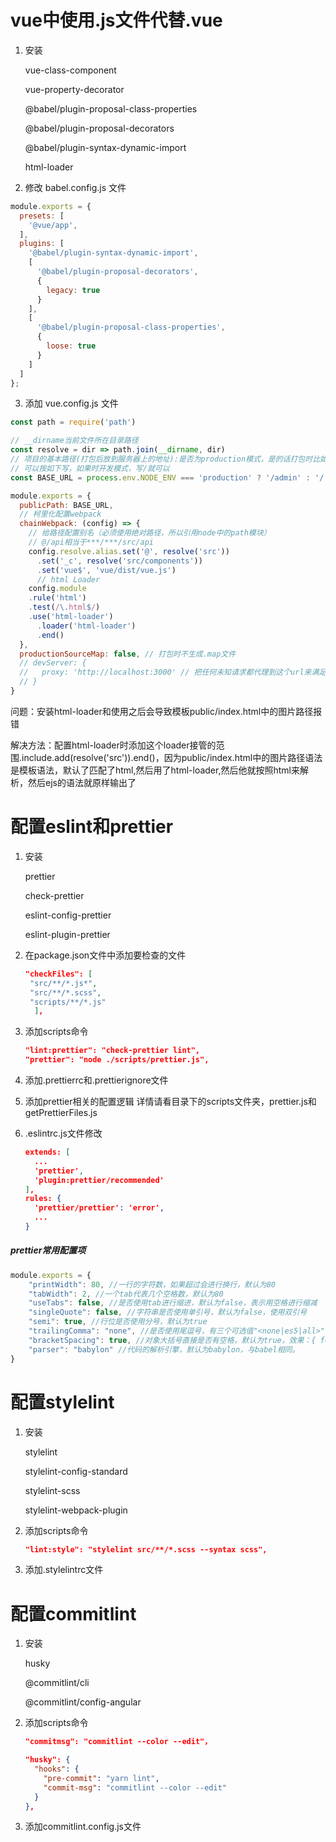 # vue中使用.js文件代替.vue

1. 安装

   vue-class-component

   vue-property-decorator

   @babel/plugin-proposal-class-properties

   @babel/plugin-proposal-decorators

   @babel/plugin-syntax-dynamic-import

   html-loader

2. 修改 babel.config.js 文件

```javascript
module.exports = {
  presets: [
    '@vue/app',
  ],
  plugins: [
    '@babel/plugin-syntax-dynamic-import',
    [
      '@babel/plugin-proposal-decorators',
      {
        legacy: true
      }
    ],
    [
      '@babel/plugin-proposal-class-properties',
      {
        loose: true
      }
    ]
  ]
};
```

3. 添加 vue.config.js 文件

```javascript
const path = require('path')

// __dirname当前文件所在目录路径
const resolve = dir => path.join(__dirname, dir)
// 项目的基本路径(打包后放到服务器上的地址):是否为production模式，是的话打包时比如可以打包到域名的admin下
// 可以按如下写，如果时开发模式，写/就可以
const BASE_URL = process.env.NODE_ENV === 'production' ? '/admin' : '/'

module.exports = {
  publicPath: BASE_URL,
  // 柯里化配置webpack
  chainWebpack: (config) => {
    // 给路径配置别名（必须使用绝对路径，所以引用node中的path模块）
    // @/api相当于***/***/src/api
    config.resolve.alias.set('@', resolve('src'))
      .set('_c', resolve('src/components'))
      .set('vue$', 'vue/dist/vue.js')
      // html Loader
    config.module
    .rule('html')
    .test(/\.html$/)
    .use('html-loader')
      .loader('html-loader')
      .end()
  },
  productionSourceMap: false, // 打包时不生成.map文件
  // devServer: {
  //   proxy: 'http://localhost:3000' // 把任何未知请求都代理到这个url来满足跨域的需求
  // }
}

```

问题：安装html-loader和使用之后会导致模板public/index.html中的图片路径报错

解决方法：配置html-loader时添加这个loader接管的范围.include.add(resolve('src')).end()，因为public/index.html中的图片路径语法是模板语法，默认了匹配了html,然后用了html-loader,然后他就按照html来解析，然后ejs的语法就原样输出了



# 配置eslint和prettier

1. 安装

   prettier

   check-prettier

   eslint-config-prettier

   eslint-plugin-prettier

2. 在package.json文件中添加要检查的文件

   ```JSON
   "checkFiles": [
    "src/**/*.js*",
    "src/**/*.scss",
    "scripts/**/*.js"
     ],
   ```

3. 添加scripts命令

   ```JSON
   "lint:prettier": "check-prettier lint",
   "prettier": "node ./scripts/prettier.js",
   ```

4. 添加.prettierrc和.prettierignore文件

5. 添加prettier相关的配置逻辑
   详情请看目录下的scripts文件夹，prettier.js和getPrettierFiles.js

6. .eslintrc.js文件修改

   ```json
   extends: [
     ...
     'prettier',
     'plugin:prettier/recommended'
   ],
   rules: {
     'prettier/prettier': 'error',
     ...
   }
   ```

##### prettier常用配置项

```javascript
module.exports = { 
    "printWidth": 80, //一行的字符数，如果超过会进行换行，默认为80 
    "tabWidth": 2, //一个tab代表几个空格数，默认为80  
    "useTabs": false, //是否使用tab进行缩进，默认为false，表示用空格进行缩减   
    "singleQuote": false, //字符串是否使用单引号，默认为false，使用双引号   
    "semi": true, //行位是否使用分号，默认为true   
    "trailingComma": "none", //是否使用尾逗号，有三个可选值"<none|es5|all>"   
    "bracketSpacing": true, //对象大括号直接是否有空格，默认为true，效果：{ foo: bar } 
    "parser": "babylon" //代码的解析引擎，默认为babylon，与babel相同。 
}
```



# 配置stylelint

1. 安装

   stylelint

   stylelint-config-standard

   stylelint-scss

   stylelint-webpack-plugin

2. 添加scripts命令

   ```JSON
   "lint:style": "stylelint src/**/*.scss --syntax scss",
   ```

3. 添加.stylelintrc文件



# 配置commitlint

1. 安装

   husky

   @commitlint/cli

   @commitlint/config-angular

2. 添加scripts命令

   ```JSON
   "commitmsg": "commitlint --color --edit"，
   
   "husky": {
     "hooks": {
       "pre-commit": "yarn lint",
       "commit-msg": "commitlint --color --edit"
     }
   },
   ```

3. 添加commitlint.config.js文件